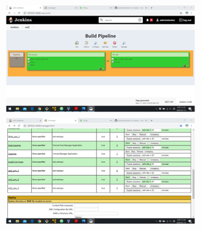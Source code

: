 ![build pipeline; source, war](1_build_pipeline_source_war.png)

![tomcat admin; sol2_app](2_tomcat_admin_sol2_app.png)
